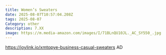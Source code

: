 ```yaml
---
title: Women’s Sweaters
date: 2025-08-07T10:57:04.208Z
tags: 2025-08-07
Category: other
description: 7.XX
image: https://m.media-amazon.com/images/I/71BLnQU10JL._AC_SY550_.jpg
---
```

https://joylink.io/xmtopye-business-casual-sweaters
    AD